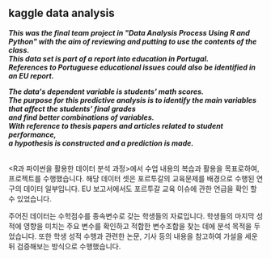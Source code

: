 ## kaggle data analysis 

***This was the final team project in "Data Analysis Process Using R and Python" 
with the aim of reviewing and putting to use the contents of the class.***<br />
***This data set is part of a report into education in Portugal.<br />
References to Portuguese educational issues could also be identified in an EU report.***<br />

***The data's dependent variable is students' math scores.***<br />
***The purpose for this predictive analysis is to identify the main variables that affect the students' final grades <br />
and find better combinations of variables.*** <br />
***With reference to thesis papers and articles related to student performance, <br />
a hypothesis is constructed and a prediction is made.***<br />
<br/>

<R과 파이썬을 활용한 데이터 분석 과정>에서 
수업 내용의 복습과 활용을 목표로하여, 프로젝트를 수행했습니다.
해당 데이터 셋은 포르투갈의 교육문제를 배경으로 수행된 연구의 데이터 일부입니다.
EU 보고서에서도 포르투갈 교육 이슈에 관한 언급을 확인 할 수 있었습니다.

주어진 데이터는 수학점수를 종속변수로 갖는 학생들의 자료입니다.
학생들의 마지막 성적에 영향을 미치는 주요 변수를 확인하고 
적합한 변수조합을 찾는 데에 분석 목적을 두었습니다.
또한 학생 성적 수행과 관련한 논문, 기사 등의 내용을 참고하여 
가설을 세운 뒤 검증해보는 방식으로 수행했습니다.

